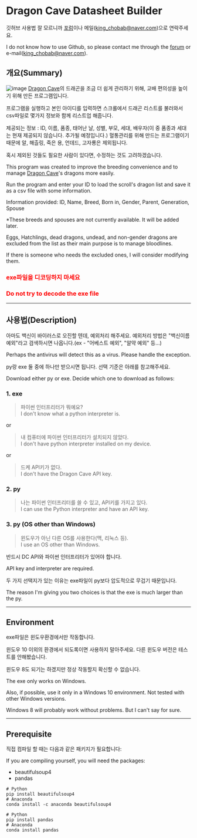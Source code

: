 # Dragon Cave Datasheet Builder

깃허브 사용법 잘 모르니까 [포럼](https://forums.dragcave.net/profile/241015-kingchobab/)이나 메일(king_chobab@naver.com)으로 연락주세요.

I do not know how to use Github, so please contact me through the [forum](https://forums.dragcave.net/profile/241015-kingchobab/) or e-mail(king_chobab@naver.com).

## 개요(Summary)

![image](https://forums.dragcave.net/uploads/monthly_2021_12/image.png.f13f8bcf29db326005dc9444ce80cf19.png)
[Dragon Cave](https://dragcave.net/)의 드래곤을 조금 더 쉽게 관리하기 위해, 교배 편의성을 높이기 위해 만든 프로그램입니다.

프로그램을 실행하고 본인 아이디를 입력하면 스크롤에서 드래곤 리스트를 불러와서 csv파일로 몇가지 정보와 함께 리스트업 해줍니다.

제공되는 정보 : ID, 이름, 품종, 태어난 날, 성별, 부모, 세대, 배우자(이 중 품종과 세대는 현재 제공되지 않습니다. 추가될 예정입니다.)
혈통관리를 위해 만드는 프로그램이기 때문에 알, 해츨링, 죽은 용, 언데드, 고자룡은 제외됩니다.

혹시 제외된 것들도 필요한 사람이 있다면, 수정하는 것도 고려하겠습니다.


This program was created to improve the breeding convenience and to manage [Dragon Cave](https://dragcave.net/)'s dragons more easily.

Run the program and enter your ID to load the scroll's dragon list and save it as a csv file with some information.

Information provided: ID, Name, Breed, Born in, Gender, Parent, Generation, Spouse

*These breeds and spouses are not currently available. It will be added later.

Eggs, Hatchlings, dead dragons, undead, and non-gender dragons are excluded from the list as their main purpose is to manage bloodlines.

If there is someone who needs the excluded ones, I will consider modifying them.

### <span style="color:red">exe파일을 디코딩하지 마세요</span>
### <span style="color:red">Do not try to decode the exe file</span>

***

## 사용법(Description)
아마도 백신이 바이러스로 오진할 텐데, 예외처리 해주세요. 예외처리 방법은 "백신이름 예외"라고 검색하시면 나옵니다.(ex - "어베스트 예외", "알약 예외" 등...)

Perhaps the antivirus will detect this as a virus. Please handle the exception.

py랑 exe 둘 중에 하나만 받으시면 됩니다. 선택 기준은 아래를 참고해주세요.

Download either py or exe. Decide which one to download as follows:

### 1. exe
>파이썬 인터프리터가 뭐예요?<br>I don't know what a python interpreter is.

or
>내 컴퓨터에 파이썬 인터프리터가 설치되지 않았다. <br>I don't have python interpreter installed on my device.

or
>드케 API키가 없다.<br>I don't have the Dragon Cave API key.

### 2. py
>나는 파이썬 인터프리터를 쓸 수 있고, API키를 가지고 있다.<br>I can use the Python interpreter and have an API key.

### 3. py (OS other than Windows)
>윈도우가 아닌 다른 OS를 사용한다(맥, 리눅스 등).<br>I use an OS other than Windows.

반드시 DC API와 파이썬 인터프리터가 있어야 합니다.

API key and interpreter are required.

두 가지 선택지가 있는 이유는 exe파일이 py보다 압도적으로 무겁기 때문입니다.

The reason I'm giving you two choices is that the exe is much larger than the py.

***

## Environment 
exe파일은 윈도우환경에서만 작동합니다.

윈도우 10 이외의 환경에서 되도록이면 사용하지 말아주세요. 다른 윈도우 버전은 테스트를 안해봤습니다.

윈도우 8도 되기는 하겠지만 정상 작동할지 확신할 수 없습니다.

The exe only works on Windows.

Also, if possible, use it only in a Windows 10 environment. Not tested with other Windows versions.

Windows 8 will probably work without problems. But I can't say for sure.

***

## Prerequisite 
직접 컴파일 할 때는 다음과 같은 패키지가 필요합니다:

If you are compiling yourself, you will need the packages:
* beautifulsoup4
* pandas
```
# Python
pip install beautifulsoup4
# Anaconda
conda install -c anaconda beautifulsoup4
```
```
# Python
pip install pandas
# Anaconda
conda install pandas
```
